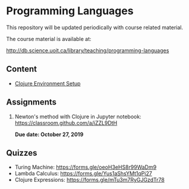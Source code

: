 # Programming Languages

This repository will be updated periodically with course related material.

The course material is available at:

http://db.science.uoit.ca/library/teaching/programming-languages

## Content

- [Clojure Environment Setup](clojure_setup/README.md)

## Assignments

1. Newton's method with Clojure in Jupyter notebook: https://classroom.github.com/a/iZZL9DtH
  
    **Due date: October 27, 2019**

## Quizzes

- Turing Machine: https://forms.gle/oeoH3eHS8r99WaDm9
- Lambda Calculus: https://forms.gle/Yus1aShsYMt1qPj27
- Clojure Expressions: https://forms.gle/mTu3m7RyGJGzdTr78

